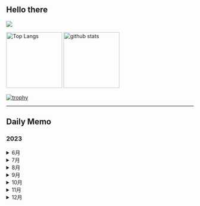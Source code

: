 ## Hello there 

![](http://github-profile-summary-cards.vercel.app/api/cards/profile-details?username=Solosx&theme=dark)

<p align="left"> 
  <img alt="Top Langs" height="150px" src="https://github-readme-stats.vercel.app/api/top-langs/?username=Solosx&layout=compact&count_private=true&show_icons=true&theme=dark" />
  <img alt="github stats" height="150px" src="https://github-readme-stats.vercel.app/api?username=Solosx&count_private=true&show_icons=true&show_icons=true&theme=dark" />
</p>

[![trophy](https://github-profile-trophy.vercel.app/?username=Solosx&theme=onedark&column=7
)](https://github.com/ryo-ma/github-profile-trophy)

* * *

## Daily Memo
### 2023
<details>
  <summary>6月</summary>

  - [28-06](https://github.com/SoloSx/Solosx/blob/main/Dairy/202306/2023-2806.md)
  - [29-06](https://github.com/SoloSx/Solosx/blob/main/Dairy/202306/2023-2906.md)
  - [30-06](https://github.com/SoloSx/Solosx/blob/main/Dairy/202306/2023-3006.md)

</details>


<details>
  <summary>7月</summary>

  - [01-07](https://github.com/SoloSx/Solosx/blob/main/Dairy/202307/2023-0107.md)
  - [02-07](https://github.com/SoloSx/Solosx/blob/main/Dairy/202307/2023-0207.md)
  - [03-07](https://github.com/SoloSx/Solosx/blob/main/Dairy/202307/2023-0307.md)
  - [04-07](https://github.com/SoloSx/Solosx/blob/main/Dairy/202307/2023-0407.md)
  - [05-07](https://github.com/SoloSx/Solosx/blob/main/Dairy/202307/2023-0507.md)
  - [06-07](https://github.com/SoloSx/Solosx/blob/main/Dairy/202306/2023-0607.md)
  - [07-07](https://github.com/SoloSx/Solosx/blob/main/Dairy/202306/2023-0707.md)
  - [08-07](https://github.com/SoloSx/Solosx/blob/main/Dairy/202306/2023-0807.md)
  - [09-07](https://github.com/SoloSx/Solosx/blob/main/Dairy/202306/2023-0907.md)
  - [10-07](https://github.com/SoloSx/Solosx/blob/main/Dairy/202306/2023-1007.md)
  - [11-07](https://github.com/SoloSx/Solosx/blob/main/Dairy/202306/2023-1107.md)
  - [12-07](https://github.com/SoloSx/Solosx/blob/main/Dairy/202306/2023-1207.md)
  - [13-07](https://github.com/SoloSx/Solosx/blob/main/Dairy/202306/2023-2806.md)
  - [14-07](https://github.com/SoloSx/Solosx/blob/main/Dairy/202306/2023-2806.md)
  - [15-07](https://github.com/SoloSx/Solosx/blob/main/Dairy/202306/2023-2806.md)
  - [16-07](https://github.com/SoloSx/Solosx/blob/main/Dairy/202306/2023-2806.md)
  - [17-07](https://github.com/SoloSx/Solosx/blob/main/Dairy/202306/2023-2806.md)
  - [18-07](https://github.com/SoloSx/Solosx/blob/main/Dairy/202306/2023-2806.md)
  - [19-07](https://github.com/SoloSx/Solosx/blob/main/Dairy/202306/2023-2806.md)
  - [20-07](https://github.com/SoloSx/Solosx/blob/main/Dairy/202306/2023-2806.md)
  - [21-07](https://github.com/SoloSx/Solosx/blob/main/Dairy/202306/2023-2806.md)
  - [22-07](https://github.com/SoloSx/Solosx/blob/main/Dairy/202306/2023-2806.md)
  - [23-07](https://github.com/SoloSx/Solosx/blob/main/Dairy/202306/2023-2806.md)
  - [24-07](https://github.com/SoloSx/Solosx/blob/main/Dairy/202306/2023-2806.md)
  - [25-07](https://github.com/SoloSx/Solosx/blob/main/Dairy/202306/2023-2806.md)
  - [26-07](https://github.com/SoloSx/Solosx/blob/main/Dairy/202306/2023-2806.md)
  - [27-07](https://github.com/SoloSx/Solosx/blob/main/Dairy/202306/2023-2806.md)
  - [28-07](https://github.com/SoloSx/Solosx/blob/main/Dairy/202306/2023-2806.md)
  - [29-07](https://github.com/SoloSx/Solosx/blob/main/Dairy/202306/2023-2806.md)
  - [30-07](https://github.com/SoloSx/Solosx/blob/main/Dairy/202306/2023-2806.md)
  - [31-07](https://github.com/SoloSx/Solosx/blob/main/Dairy/202306/2023-2806.md)
</details>

<details>
  <summary>8月</summary>

  - [01-08](https://github.com/SoloSx/Solosx/blob/main/Dairy/202306/2023-2806.md)
  - [02-08](https://github.com/SoloSx/Solosx/blob/main/Dairy/202306/2023-2806.md)
  - [03-08](https://github.com/SoloSx/Solosx/blob/main/Dairy/202306/2023-2806.md)
  - [04-08](https://github.com/SoloSx/Solosx/blob/main/Dairy/202306/2023-2806.md)
  - [05-08](https://github.com/SoloSx/Solosx/blob/main/Dairy/202306/2023-2806.md)
  - [06-08](https://github.com/SoloSx/Solosx/blob/main/Dairy/202306/2023-2806.md)
  - [08-08](https://github.com/SoloSx/Solosx/blob/main/Dairy/202306/2023-2806.md)
  - [08-08](https://github.com/SoloSx/Solosx/blob/main/Dairy/202306/2023-2806.md)
  - [09-08](https://github.com/SoloSx/Solosx/blob/main/Dairy/202306/2023-2806.md)
  - [10-08](https://github.com/SoloSx/Solosx/blob/main/Dairy/202306/2023-2806.md)
  - [11-08](https://github.com/SoloSx/Solosx/blob/main/Dairy/202306/2023-2806.md)
  - [12-08](https://github.com/SoloSx/Solosx/blob/main/Dairy/202306/2023-2806.md)
  - [13-08](https://github.com/SoloSx/Solosx/blob/main/Dairy/202306/2023-2806.md)
  - [14-08](https://github.com/SoloSx/Solosx/blob/main/Dairy/202306/2023-2806.md)
  - [15-08](https://github.com/SoloSx/Solosx/blob/main/Dairy/202306/2023-2806.md)
  - [16-08](https://github.com/SoloSx/Solosx/blob/main/Dairy/202306/2023-2806.md)
  - [17-08](https://github.com/SoloSx/Solosx/blob/main/Dairy/202306/2023-2806.md)
  - [18-08](https://github.com/SoloSx/Solosx/blob/main/Dairy/202306/2023-2806.md)
  - [19-08](https://github.com/SoloSx/Solosx/blob/main/Dairy/202306/2023-2806.md)
  - [20-08](https://github.com/SoloSx/Solosx/blob/main/Dairy/202306/2023-2806.md)
  - [21-08](https://github.com/SoloSx/Solosx/blob/main/Dairy/202306/2023-2806.md)
  - [22-08](https://github.com/SoloSx/Solosx/blob/main/Dairy/202306/2023-2806.md)
  - [23-08](https://github.com/SoloSx/Solosx/blob/main/Dairy/202306/2023-2806.md)
  - [24-08](https://github.com/SoloSx/Solosx/blob/main/Dairy/202306/2023-2806.md)
  - [25-08](https://github.com/SoloSx/Solosx/blob/main/Dairy/202306/2023-2806.md)
  - [26-08](https://github.com/SoloSx/Solosx/blob/main/Dairy/202306/2023-2806.md)
  - [27-08](https://github.com/SoloSx/Solosx/blob/main/Dairy/202306/2023-2806.md)
  - [28-08](https://github.com/SoloSx/Solosx/blob/main/Dairy/202306/2023-2806.md)
  - [29-08](https://github.com/SoloSx/Solosx/blob/main/Dairy/202306/2023-2806.md)
  - [30-08](https://github.com/SoloSx/Solosx/blob/main/Dairy/202306/2023-2806.md)
  - [31-08](https://github.com/SoloSx/Solosx/blob/main/Dairy/202306/2023-2806.md)
</details>


<details>
<summary>9月</summary>

</details>

<details>
<summary>10月</summary>

</details>

<details>
<summary>11月</summary>

</details>

<details>
<summary>12月</summary>

</details>



